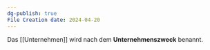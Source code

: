 ```yaml
---
dg-publish: true
File Creation date: 2024-04-20
---
```

Das [[Unternehmen]] wird nach dem **Unternehmenszweck** benannt.